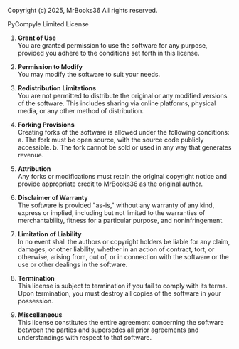 Copyright (c) 2025, MrBooks36
All rights reserved.

PyCompyle Limited License

1. **Grant of Use**  
You are granted permission to use the software for any purpose, provided you adhere to the conditions set forth in this license.

2. **Permission to Modify**  
You may modify the software to suit your needs.

3. **Redistribution Limitations**  
You are not permitted to distribute the original or any modified versions of the software. This includes sharing via online platforms, physical media, or any other method of distribution.

4. **Forking Provisions**  
Creating forks of the software is allowed under the following conditions:
a. The fork must be open source, with the source code publicly accessible.
b. The fork cannot be sold or used in any way that generates revenue.

5. **Attribution**  
Any forks or modifications must retain the original copyright notice and provide appropriate credit to MrBooks36 as the original author.

6. **Disclaimer of Warranty**  
The software is provided "as-is," without any warranty of any kind, express or implied, including but not limited to the warranties of merchantability, fitness for a particular purpose, and noninfringement.

7. **Limitation of Liability**  
In no event shall the authors or copyright holders be liable for any claim, damages, or other liability, whether in an action of contract, tort, or otherwise, arising from, out of, or in connection with the software or the use or other dealings in the software.

8. **Termination**  
This license is subject to termination if you fail to comply with its terms. Upon termination, you must destroy all copies of the software in your possession.

9. **Miscellaneous**  
This license constitutes the entire agreement concerning the software between the parties and supersedes all prior agreements and understandings with respect to that software.